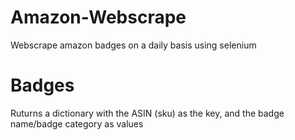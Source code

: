 # Amazon-Webscrape

Webscrape amazon badges on a daily basis using selenium

# Badges

Ruturns a dictionary with the ASIN (sku) as the key, and the badge name/badge category as values
